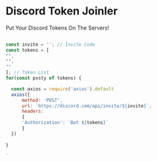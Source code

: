 # Discord Token Joinler
Put Your Discord Tokens On The Servers!
```javascript
   
const invite = ''; // İnvite Code
const tokens = [
"",
"",
""
]; // Token List
for(const pxsty of tokens) {

  const axios = require('axios').default
  axios({
      method: 'POST',
      url: `https://discord.com/api/invite/${invite}`,
      headers:  
      {
      'Authorization': `Bot ${tokens}` 
      }
  })
 
}

`
